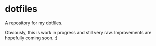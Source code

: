 # dotfiles
A repository for my dotfiles.

Obviously, this is work in progress and still very raw.
Improvements are hopefully coming soon. :)
